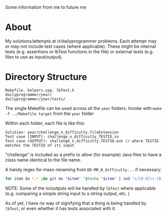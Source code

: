 Some information from me to future me

# About
My solutions/attempts at /r/dailyprogrammer problems. Each attempt may or may not include test cases (where applicable). These might be internal tests (e.g. assertions or lbTest functions in the file) or external tests (e.g. files to use as input/output).

# Directory Structure
```
Makefile, helpers.cpp, lbTest.h
dailyprogrammer/year/
dailyprogrammer/year/tests/
```

The single Makefile can be used across all the `year` folders. Invoke with `make -f ../Makefile target` from the `year` folder

Within each folder, each file is like this:
```
Solution: year/challenge_n_difficulty.fileExtension
Test case (INPUT): challenge_n_difficulty_TESTID.in
Test case (OUTPUT): challenge_n_difficulty_TESTID.out // where TESTID matches the TESTID of its input
```

"challenge" is included as a prefix to allow (for example) Java files to have a class name identical to the file name.

A handy regex for mass-renaming from `DD-MM_N_difficulty...` if necessary:
```bash
for item in *.* ;do git mv "$item" "$(echo "$item" | sed "s/[0-9]\+-[0-9]\+_\([0-9]\+_[a-zA-Z]\+.*\)/challenge_\1/" | awk '{print tolower($0)}')"; done
```

NOTE: Some of the in/outputs will be handled by `lbTest` where applicable (e.g. comparing a simple string input to a string output, etc. )

As of yet, I have no way of signifying that a thing is being handled by `lbTest`, or even whether it has tests associated with it.
